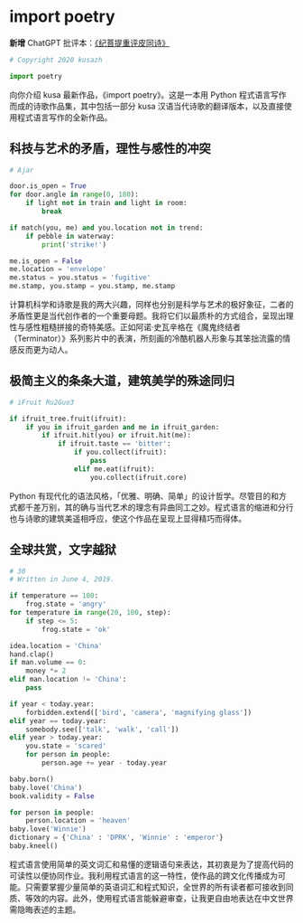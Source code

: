 # import poetry
**新增** ChatGPT 批评本：[《纪菩提重评皮同诗》](https://github.com/kusazh/import-poetry/wiki/纪菩提重评皮同诗)

```python
# Copyright 2020 kusazh

import poetry
```
向你介绍 kusa 最新作品，《import poetry》。这是一本用 Python 程式语言写作而成的诗歌作品集，其中包括一部分 kusa 汉语当代诗歌的翻译版本，以及直接使用程式语言写作的全新作品。

## 科技与艺术的矛盾，理性与感性的冲突

```python
# Ajar

door.is_open = True
for door.angle in range(0, 180):
    if light not in train and light in room:
        break

if match(you, me) and you.location not in trend:
    if pebble in waterway:
        print('strike!')

me.is_open = False
me.location = 'envelope'
me.status = you.status = 'fugitive'
me.stamp, you.stamp = you.stamp, me.stamp
```

计算机科学和诗歌是我的两大兴趣，同样也分别是科学与艺术的极好象征，二者的矛盾性更是当代创作者的一个重要母题。我将它们以最质朴的方式组合，呈现出理性与感性粗糙拼接的奇特美感。正如阿诺·史瓦辛格在《魔鬼终结者（Terminator）》系列影片中的表演，所刻画的冷酷机器人形象与其笨拙流露的情感反而更为动人。
 
## 极简主义的条条大道，建筑美学的殊途同归

```python
# iFruit Ru2Guo3

if ifruit_tree.fruit(ifruit):
    if you in ifruit_garden and me in ifruit_garden:
        if ifruit.hit(you) or ifruit.hit(me):
            if ifruit.taste == 'bitter':
                if you.collect(ifruit):
                    pass
                elif me.eat(ifruit):
                    you.collect(ifruit.core)
```

Python 有现代化的语法风格，「优雅、明确、简单」的设计哲学。尽管目的和方式都千差万别，其的确与当代艺术的理念有异曲同工之妙。程式语言的缩进和分行也与诗歌的建筑美遥相呼应，使这个作品在呈现上显得精巧而得体。

## 全球共赏，文字越狱

```python
# 30
# Written in June 4, 2019.

if temperature == 100:
    frog.state = 'angry'
for temperature in range(20, 100, step):
    if step <= 5:
        frog.state = 'ok'

idea.location = 'China'
hand.clap()
if man.volume == 0:
    money *= 2
elif man.location != 'China':
    pass

if year < today.year:
    forbidden.extend(['bird', 'camera', 'magnifying glass'])
elif year == today.year:
    somebody.see(['talk', 'walk', 'call'])
elif year > today.year:
    you.state = 'scared'
    for person in people:
        person.age += year - today.year

baby.born()
baby.love('China')
book.validity = False

for person in people:
    person.location = 'heaven'
baby.love('Winnie')
dictionary = {'China' : 'DPRK', 'Winnie' : 'emperor'}
baby.kneel()
```

程式语言使用简单的英文词汇和易懂的逻辑语句来表达，其初衷是为了提高代码的可读性以便协同作业。我利用程式语言的这一特性，使作品的跨文化传播成为可能。只需要掌握少量简单的英语词汇和程式知识，全世界的所有读者都可接收到同质、等效的内容。此外，使用程式语言能躲避审查，让我更自由地表达在中文世界需隐晦表述的主题。
